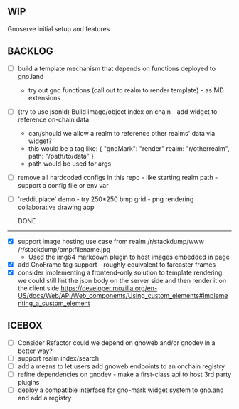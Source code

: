 WIP
---

Gnoserve initial setup and features

BACKLOG
-------
- [ ] build a template mechanism that depends on functions deployed to gno.land
    - try out gno functions (call out to realm to render template) - as MD extensions

 
- [ ] (try to use jsonld) Build image/object index on chain - add widget to reference on-chain data
    - can/should we allow a realm to reference other realms' data via widget? 
    - this would be a tag like: { "gnoMark": "render" realm: "r/otherrealm", path: "/path/to/data" }
    - path would be used for args

- [ ] remove all hardcoded configs in this repo - like starting realm path - support a config file or env var

- [ ] 'reddit place' demo - try 250*250 bmp grid - png rendering collaborative drawing app
 
  DONE
----
- [x] support image hosting use case from realm /r/stackdump/www /r/stackdump/bmp:filename.jpg
    - Used the img64 markdown plugin to host images embedded in page
- [x] add GnoFrame tag support - roughly equivalent to farcaster frames
- [x] consider implementing a frontend-only solution to template rendering
  we could still lint the json body on the server side and then render it on the client side
  https://developer.mozilla.org/en-US/docs/Web/API/Web_components/Using_custom_elements#implementing_a_custom_element

ICEBOX
------
- [ ] Consider Refactor could we depend on gnoweb and/or gnodev in a better way?
- [ ] support realm index/search
- [ ] add a means to let users add gnoweb endpoints to an onchain registry
- [ ] refine dependencies on gnodev - make a first-class api to host 3rd party plugins
- [ ] deploy a compatible interface for gno-mark widget system to gno.and and add a registry
